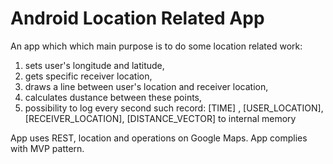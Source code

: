 # Android Location Related App

An app which which main purpose is to do some location related work:

1) sets user's longitude and latitude,
2) gets specific receiver location,
3) draws a line between user's location and receiver location,
4) calculates dustance between these points,
5) possibility to log every second such record: [TIME] , [USER_LOCATION], [RECEIVER_LOCATION],
[DISTANCE_VECTOR] to internal memory 

 App uses REST, location and operations on Google Maps. App complies with MVP pattern.

